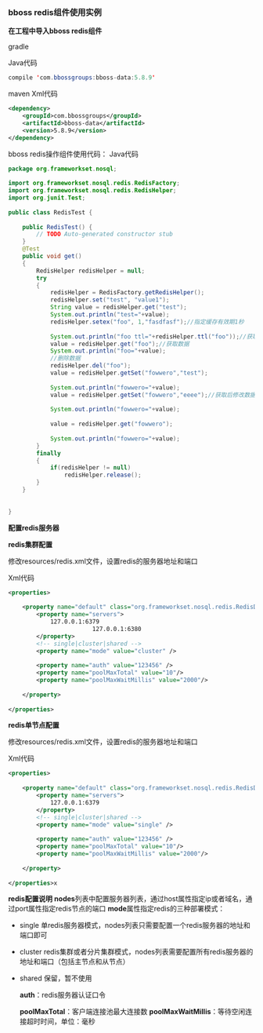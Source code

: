 ### bboss redis组件使用实例

**在工程中导入bboss redis组件**

gradle

Java代码

```java
compile 'com.bbossgroups:bboss-data:5.8.9' 
```

maven
Xml代码

```xml
<dependency>  
    <groupId>com.bbossgroups</groupId>  
    <artifactId>bboss-data</artifactId>  
    <version>5.8.9</version>  
</dependency>  
```

bboss redis操作组件使用代码：
Java代码

```java
package org.frameworkset.nosql;  
  
import org.frameworkset.nosql.redis.RedisFactory;  
import org.frameworkset.nosql.redis.RedisHelper;  
import org.junit.Test;  
  
public class RedisTest {  
  
    public RedisTest() {  
        // TODO Auto-generated constructor stub  
    }  
    @Test  
    public void get()  
    {  
        RedisHelper redisHelper = null;  
        try  
        {  
            redisHelper = RedisFactory.getRedisHelper();  
            redisHelper.set("test", "value1");  
            String value = redisHelper.get("test");  
            System.out.println("test="+value);  
            redisHelper.setex("foo", 1,"fasdfasf");//指定缓存有效期1秒  
              
            System.out.println("foo ttl="+redisHelper.ttl("foo"));//获取有效期  
            value = redisHelper.get("foo");//获取数据  
            System.out.println("foo="+value);  
            //删除数据  
            redisHelper.del("foo");  
            value = redisHelper.getSet("fowwero","test");  
              
            System.out.println("fowwero="+value);  
            value = redisHelper.getSet("fowwero","eeee");//获取后修改数据  
              
            System.out.println("fowwero="+value);  
              
            value = redisHelper.get("fowwero");  
              
            System.out.println("fowwero="+value);  
        }  
        finally  
        {  
            if(redisHelper != null)  
                redisHelper.release();  
        }  
    }  
       
  
}  
```

**配置redis服务器**

**redis集群配置**

修改resources/redis.xml文件，设置redis的服务器地址和端口

Xml代码

```xml
<properties>  
      
    <property name="default" class="org.frameworkset.nosql.redis.RedisDB">  
        <property name="servers">  
            127.0.0.1:6379  
                        127.0.0.1:6380  
        </property>  
        <!-- single|cluster|shared -->  
        <property name="mode" value="cluster" />  
              
        <property name="auth" value="123456" />  
        <property name="poolMaxTotal" value="10"/>      
        <property name="poolMaxWaitMillis" value="2000"/>   
           
    </property>  
       
</properties>  
```

**redis单节点配置**

修改resources/redis.xml文件，设置redis的服务器地址和端口

Xml代码

```xml
<properties>  
      
    <property name="default" class="org.frameworkset.nosql.redis.RedisDB">  
        <property name="servers">  
            127.0.0.1:6379  
        </property>  
        <!-- single|cluster|shared -->  
        <property name="mode" value="single" />  
              
        <property name="auth" value="123456" />  
        <property name="poolMaxTotal" value="10"/>      
        <property name="poolMaxWaitMillis" value="2000"/>   
           
    </property>  
       
</properties>x
```

**redis配置说明**
**nodes**列表中配置服务器列表，通过host属性指定ip或者域名，通过port属性指定redis节点的端口
**mode**属性指定redis的三种部署模式：

- single 单redis服务器模式，nodes列表只需要配置一个redis服务器的地址和端口即可

- cluster redis集群或者分片集群模式，nodes列表需要配置所有redis服务器的地址和端口（包括主节点和从节点）

- shared  保留，暂不使用

  **auth**：redis服务器认证口令

  **poolMaxTotal**：客户端连接池最大连接数
  **poolMaxWaitMillis**：等待空闲连接超时时间，单位：毫秒